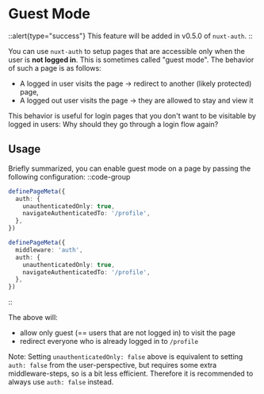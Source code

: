 # Guest Mode

::alert{type="success"}
This feature will be added in v0.5.0 of `nuxt-auth`.
::

You can use `nuxt-auth` to setup pages that are accessible only when the user is **not logged in**. This is sometimes called "guest mode". The behavior of such a page is as follows:
- A logged in user visits the page -> redirect to another (likely protected) page,
- A logged out user visits the page -> they are allowed to stay and view it

This behavior is useful for login pages that you don't want to be visitable by logged in users: Why should they go through a login flow again?

## Usage

Briefly summarized, you can enable guest mode on a page by passing the following configuration:
::code-group
```ts [Global middleware enabled]
definePageMeta({
  auth: {
    unauthenticatedOnly: true,
    navigateAuthenticatedTo: '/profile',
  },
})
```
```ts [Global middleware disabled]
definePageMeta({
  middleware: 'auth',
  auth: {
    unauthenticatedOnly: true,
    navigateAuthenticatedTo: '/profile',
  },
})
```
::

The above will:
- allow only guest (== users that are not logged in) to visit the page
- redirect everyone who is already logged in to `/profile`

Note: Setting `unauthenticatedOnly: false` above is equivalent to setting `auth: false` from the user-perspective, but requires some extra middleware-steps, so is a bit less efficient. Therefore it is recommended to always use `auth: false` instead.
